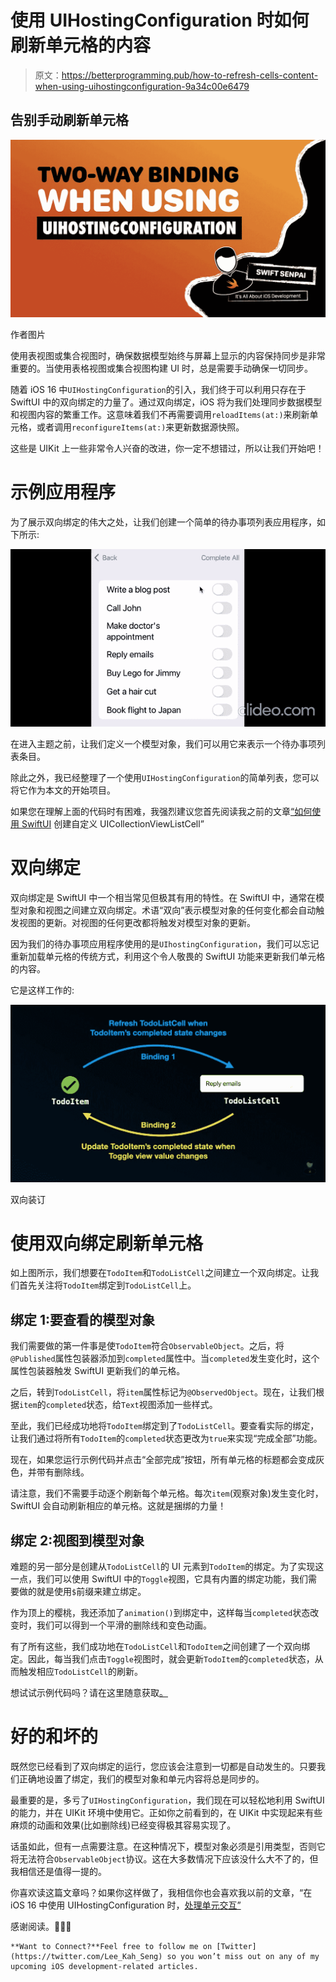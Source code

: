 # 使用 UIHostingConfiguration 时如何刷新单元格的内容

> 原文：<https://betterprogramming.pub/how-to-refresh-cells-content-when-using-uihostingconfiguration-9a34c00e6479>

## 告别手动刷新单元格

![](img/fb1c335e77384fd9a9b3d3a5ef216c82.png)

作者图片

使用表视图或集合视图时，确保数据模型始终与屏幕上显示的内容保持同步是非常重要的。当使用表格视图或集合视图构建 UI 时，总是需要手动确保一切同步。

随着 iOS 16 中`UIHostingConfiguration`的引入，我们终于可以利用只存在于 SwiftUI 中的双向绑定的力量了。通过双向绑定，iOS 将为我们处理同步数据模型和视图内容的繁重工作。这意味着我们不再需要调用`reloadItems(at:)`来刷新单元格，或者调用`reconfigureItems(at:)`来更新数据源快照。

这些是 UIKit 上一些非常令人兴奋的改进，你一定不想错过，所以让我们开始吧！

# 示例应用程序

为了展示双向绑定的伟大之处，让我们创建一个简单的待办事项列表应用程序，如下所示:

![](img/40d108955516545ce7addeea318fb9ac.png)

在进入主题之前，让我们定义一个模型对象，我们可以用它来表示一个待办事项列表条目。

除此之外，我已经整理了一个使用`UIHostingConfiguration`的简单列表，您可以将它作为本文的开始项目。

如果您在理解上面的代码时有困难，我强烈建议您首先阅读我之前的文章[“如何使用 SwiftUI](https://swiftsenpai.com/development/swiftui-custom-cell/) 创建自定义 UICollectionViewListCell”

# 双向绑定

双向绑定是 SwiftUI 中一个相当常见但极其有用的特性。在 SwiftUI 中，通常在模型对象和视图之间建立双向绑定。术语“双向”表示模型对象的任何变化都会自动触发视图的更新。对视图的任何更改都将触发对模型对象的更新。

因为我们的待办事项应用程序使用的是`UIhostingConfiguration`，我们可以忘记重新加载单元格的传统方式，利用这个令人敬畏的 SwiftUI 功能来更新我们单元格的内容。

它是这样工作的:

![](img/37fa00b3fec12dcefc8dc190ac4ed8bd.png)

双向装订

# 使用双向绑定刷新单元格

如上图所示，我们想要在`TodoItem`和`TodoListCell`之间建立一个双向绑定。让我们首先关注将`TodoItem`绑定到`TodoListCell`上。

## 绑定 1:要查看的模型对象

我们需要做的第一件事是使`TodoItem`符合`ObservableObject`。之后，将`@Published`属性包装器添加到`completed`属性中。当`completed`发生变化时，这个属性包装器触发 SwiftUI 更新我们的单元格。

之后，转到`TodoListCell`，将`item`属性标记为`@ObservedObject`。现在，让我们根据`item`的`completed`状态，给`Text`视图添加一些样式。

至此，我们已经成功地将`TodoItem`绑定到了`TodoListCell`。要查看实际的绑定，让我们通过将所有`TodoItem`的`completed`状态更改为`true`来实现“完成全部”功能。

现在，如果您运行示例代码并点击“全部完成”按钮，所有单元格的标题都会变成灰色，并带有删除线。

请注意，我们不需要手动逐个刷新每个单元格。每次`item`(观察对象)发生变化时，SwiftUI 会自动刷新相应的单元格。这就是捆绑的力量！

## 绑定 2:视图到模型对象

难题的另一部分是创建从`TodoListCell`的 UI 元素到`TodoItem`的绑定。为了实现这一点，我们可以使用 SwiftUI 中的`Toggle`视图，它具有内置的绑定功能，我们需要做的就是使用`$`前缀来建立绑定。

作为顶上的樱桃，我还添加了`animation()`到绑定中，这样每当`completed`状态改变时，我们可以得到一个平滑的删除线和变色动画。

有了所有这些，我们成功地在`TodoListCell`和`TodoItem`之间创建了一个双向绑定。因此，每当我们点击`Toggle`视图时，就会更新`TodoItem`的`completed`状态，从而触发相应`TodoListCell`的刷新。

想试试示例代码吗？请在这里随意获取[。](https://github.com/LeeKahSeng/SwiftSenpai-UICollectionView-SwiftUI)

# 好的和坏的

既然您已经看到了双向绑定的运行，您应该会注意到一切都是自动发生的。只要我们正确地设置了绑定，我们的模型对象和单元内容将总是同步的。

最重要的是，多亏了`UIHostingConfiguration`，我们现在可以轻松地利用 SwiftUI 的能力，并在 UIKit 环境中使用它。正如你之前看到的，在 UIKit 中实现起来有些麻烦的动画和效果(比如删除线)已经变得极其容易实现了。

话虽如此，但有一点需要注意。在这种情况下，模型对象必须是引用类型，否则它将无法符合`ObservableObject`协议。这在大多数情况下应该没什么大不了的，但我相信还是值得一提的。

你喜欢读这篇文章吗？如果你这样做了，我相信你也会喜欢我以前的文章，“在 iOS 16 中使用 UIHostingConfiguration 时，[处理单元交互”](https://swiftsenpai.com/development/uihostingconfiguration-cell-interactions/)

感谢阅读。👨🏻‍💻

```
**Want to Connect?**Feel free to follow me on [Twitter](https://twitter.com/Lee_Kah_Seng) so you won’t miss out on any of my upcoming iOS development-related articles.
```